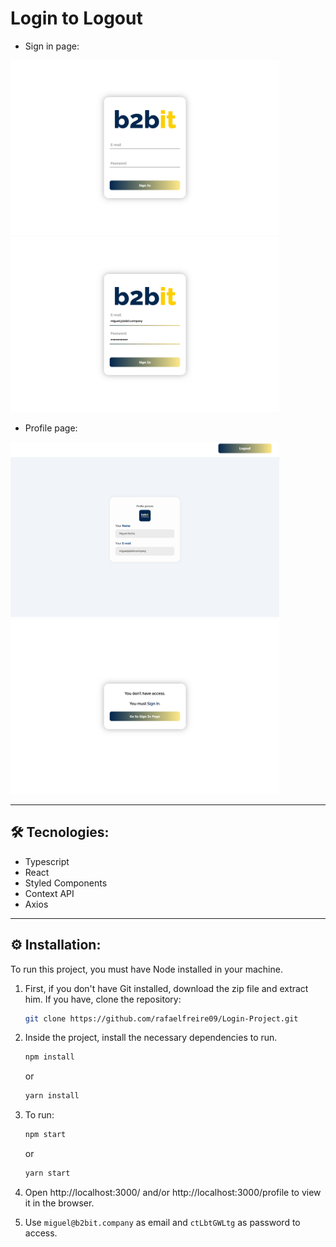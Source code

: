 # Login to Logout

- Sign in page:

<img src="./github/assets/img6.png" alt="drawing" style="width:430px; height: 280px;"/> <img src="./github/assets/img5.png" alt="drawing" style="width:430px; height: 280px;"/>

- Profile page:

<img src="./github/assets/img3.png" alt="drawing" style="width:430px; height: 280px;"/> <img src="./github/assets/img4.png" alt="drawing" style="width:430px; height: 280px;"/>

---

## 🛠️ Tecnologies:

- Typescript
- React
- Styled Components
- Context API
- Axios

---

## ⚙️ Installation:

To run this project, you must have Node installed in your machine.

1. First, if you don't have Git installed, download the zip file and extract him. If you have, clone the repository:

    ```sh
    git clone https://github.com/rafaelfreire09/Login-Project.git
    ```

2. Inside the project, install the necessary dependencies to run.

	```sh
	npm install
	```

	or

	```sh
	yarn install
	```

3. To run:

	```sh
	npm start
	```

	or

	```sh
	yarn start
	```

4. Open http://localhost:3000/ and/or http://localhost:3000/profile to view it in the browser.

5. Use `miguel@b2bit.company` as email and `ctLbtGWLtg` as password to access.